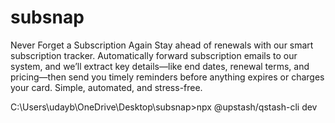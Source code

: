 # subsnap
 Never Forget a Subscription Again Stay ahead of renewals with our smart subscription tracker. Automatically forward subscription emails to our system, and we’ll extract key details—like end dates, renewal terms, and pricing—then send you timely reminders before anything expires or charges your card. Simple, automated, and stress-free.


C:\Users\udayb\OneDrive\Desktop\subsnap>npx @upstash/qstash-cli dev